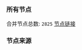 ### 所有节点
合并节点总数: `2825`
[节点链接](https://raw.githubusercontent.com/rzhy1/11/master/sub/sub_merge_base64.txt)

### 节点来源